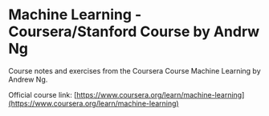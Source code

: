 # Machine Learning - Coursera/Stanford Course by Andrw Ng

Course notes and exercises from the Coursera Course Machine Learning by Andrew Ng.

Official course link:
[https://www.coursera.org/learn/machine-learning](https://www.coursera.org/learn/machine-learning)

